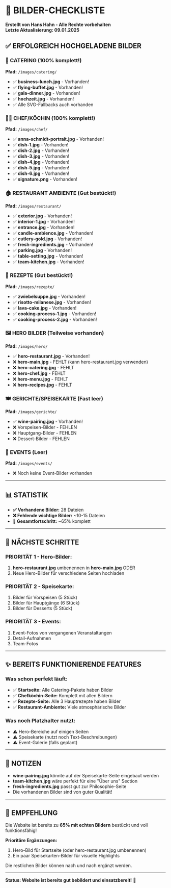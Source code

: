 # 📸 BILDER-CHECKLISTE
**Erstellt von Hans Hahn - Alle Rechte vorbehalten**  
**Letzte Aktualisierung: 09.01.2025**

## ✅ ERFOLGREICH HOCHGELADENE BILDER

### 🎯 CATERING (100% komplett!)
**Pfad:** `/images/catering/`
- ✅ **business-lunch.jpg** - Vorhanden!
- ✅ **flying-buffet.jpg** - Vorhanden!
- ✅ **gala-dinner.jpg** - Vorhanden!
- ✅ **hochzeit.jpg** - Vorhanden!
- ✅ Alle SVG-Fallbacks auch vorhanden

### 👩‍🍳 CHEF/KÖCHIN (100% komplett!)
**Pfad:** `/images/chef/`
- ✅ **anna-schmidt-portrait.jpg** - Vorhanden!
- ✅ **dish-1.jpg** - Vorhanden!
- ✅ **dish-2.jpg** - Vorhanden!
- ✅ **dish-3.jpg** - Vorhanden!
- ✅ **dish-4.jpg** - Vorhanden!
- ✅ **dish-5.jpg** - Vorhanden!
- ✅ **dish-6.jpg** - Vorhanden!
- ✅ **signature.png** - Vorhanden!

### 🏠 RESTAURANT AMBIENTE (Gut bestückt!)
**Pfad:** `/images/restaurant/`
- ✅ **exterior.jpg** - Vorhanden!
- ✅ **interior-1.jpg** - Vorhanden!
- ✅ **entrance.jpg** - Vorhanden!
- ✅ **candle-ambience.jpg** - Vorhanden!
- ✅ **cutlery-gold.jpg** - Vorhanden!
- ✅ **fresh-ingredients.jpg** - Vorhanden!
- ✅ **parking.jpg** - Vorhanden!
- ✅ **table-setting.jpg** - Vorhanden!
- ✅ **team-kitchen.jpg** - Vorhanden!

### 🍳 REZEPTE (Gut bestückt!)
**Pfad:** `/images/rezepte/`
- ✅ **zwiebelsuppe.jpg** - Vorhanden!
- ✅ **risotto-milanese.jpg** - Vorhanden!
- ✅ **lava-cake.jpg** - Vorhanden!
- ✅ **cooking-process-1.jpg** - Vorhanden!
- ✅ **cooking-process-2.jpg** - Vorhanden!

### 🖼️ HERO BILDER (Teilweise vorhanden)
**Pfad:** `/images/hero/`
- ✅ **hero-restaurant.jpg** - Vorhanden!
- ❌ **hero-main.jpg** - FEHLT (kann hero-restaurant.jpg verwenden)
- ❌ **hero-catering.jpg** - FEHLT
- ❌ **hero-chef.jpg** - FEHLT
- ❌ **hero-menu.jpg** - FEHLT
- ❌ **hero-recipes.jpg** - FEHLT

### 🍽️ GERICHTE/SPEISEKARTE (Fast leer)
**Pfad:** `/images/gerichte/`
- ✅ **wine-pairing.jpg** - Vorhanden!
- ❌ Vorspeisen-Bilder - FEHLEN
- ❌ Hauptgang-Bilder - FEHLEN
- ❌ Dessert-Bilder - FEHLEN

### 🎉 EVENTS (Leer)
**Pfad:** `/images/events/`
- ❌ Noch keine Event-Bilder vorhanden

---

## 📊 STATISTIK

- **✅ Vorhandene Bilder:** 28 Dateien
- **❌ Fehlende wichtige Bilder:** ~10-15 Dateien
- **📁 Gesamtfortschritt:** ~65% komplett

---

## 🔄 NÄCHSTE SCHRITTE

### PRIORITÄT 1 - Hero-Bilder:
1. **hero-restaurant.jpg** umbenennen in **hero-main.jpg** ODER
2. Neue Hero-Bilder für verschiedene Seiten hochladen

### PRIORITÄT 2 - Speisekarte:
1. Bilder für Vorspeisen (5 Stück)
2. Bilder für Hauptgänge (6 Stück)
3. Bilder für Desserts (5 Stück)

### PRIORITÄT 3 - Events:
1. Event-Fotos von vergangenen Veranstaltungen
2. Detail-Aufnahmen
3. Team-Fotos

---

## ✨ BEREITS FUNKTIONIERENDE FEATURES

### Was schon perfekt läuft:
- ✅ **Startseite:** Alle Catering-Pakete haben Bilder
- ✅ **Chefköchin-Seite:** Komplett mit allen Bildern
- ✅ **Rezepte-Seite:** Alle 3 Hauptrezepte haben Bilder
- ✅ **Restaurant-Ambiente:** Viele atmosphärische Bilder

### Was noch Platzhalter nutzt:
- ⚠️ Hero-Bereiche auf einigen Seiten
- ⚠️ Speisekarte (nutzt noch Text-Beschreibungen)
- ⚠️ Event-Galerie (falls geplant)

---

## 📝 NOTIZEN

- **wine-pairing.jpg** könnte auf der Speisekarte-Seite eingebaut werden
- **team-kitchen.jpg** wäre perfekt für eine "Über uns" Section
- **fresh-ingredients.jpg** passt gut zur Philosophie-Seite
- Die vorhandenen Bilder sind von guter Qualität!

---

## 🎯 EMPFEHLUNG

Die Website ist bereits zu **65% mit echten Bildern** bestückt und voll funktionsfähig! 

**Prioritäre Ergänzungen:**
1. Hero-Bild für Startseite (oder hero-restaurant.jpg umbenennen)
2. Ein paar Speisekarten-Bilder für visuelle Highlights

Die restlichen Bilder können nach und nach ergänzt werden.

---
**Status: Website ist bereits gut bebildert und einsatzbereit!** 🎉
